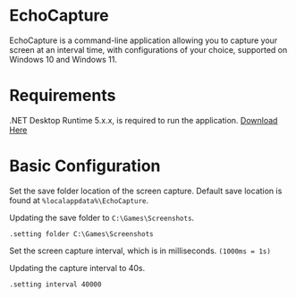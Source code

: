 # EchoCapture

EchoCapture is a command-line application allowing you to capture your screen at an
interval time, with configurations of your choice, supported on Windows 10 and Windows 11.

# Requirements

.NET Desktop Runtime 5.x.x, is required to run the application.
[Download Here](https://dotnet.microsoft.com/en-us/download/dotnet/5.0)

# Basic Configuration

Set the save folder location of the screen capture. Default save location is found at `%localappdata%\EchoCapture`.

Updating the save folder to `C:\Games\Screenshots`.
```
.setting folder C:\Games\Screenshots
```


Set the screen capture interval, which is in milliseconds. `(1000ms = 1s)`

Updating the capture interval to 40s.
```
.setting interval 40000
```
